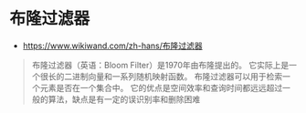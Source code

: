 # 布隆过滤器

- https://www.wikiwand.com/zh-hans/布隆过滤器

> 布隆过滤器（英语：Bloom Filter）是1970年由布隆提出的。
> 它实际上是一个很长的二进制向量和一系列随机映射函数。
> 布隆过滤器可以用于检索一个元素是否在一个集合中。
> 它的优点是空间效率和查询时间都远远超过一般的算法，缺点是有一定的误识别率和删除困难
